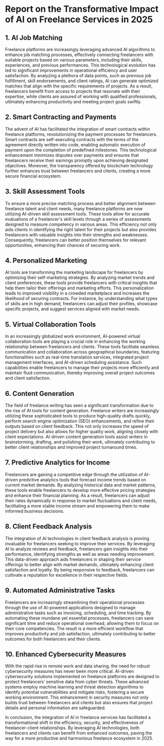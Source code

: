 # Report on the Transformative Impact of AI on Freelance Services in 2025

## 1. AI Job Matching
Freelance platforms are increasingly leveraging advanced AI algorithms to enhance job matching processes, effectively connecting freelancers with suitable projects based on various parameters, including their skills, experiences, and previous performances. This technological evolution has led to significant improvements in operational efficiency and user satisfaction. By analyzing a plethora of data points, such as previous job fulfillment, skill endorsements, and client ratings, AI can generate optimized matches that align with the specific requirements of projects. As a result, freelancers benefit from access to projects that resonate with their expertise, while clients are assured of working with qualified professionals, ultimately enhancing productivity and meeting project goals swiftly.

## 2. Smart Contracting and Payments
The advent of AI has facilitated the integration of smart contracts within freelance platforms, revolutionizing the payment processes for freelancers. Smart contracts are self-executing contracts with the terms of the agreement directly written into code, enabling automatic execution of payment upon the completion of predefined milestones. This technological enhancement minimizes disputes over payments and ensures that freelancers receive their earnings promptly upon achieving designated objectives. Moreover, the transparency offered by blockchain technology further enhances trust between freelancers and clients, creating a more secure financial ecosystem.

## 3. Skill Assessment Tools
To ensure a more precise matching process and better alignment between freelance talent and client needs, many freelance platforms are now utilizing AI-driven skill assessment tools. These tools allow for accurate evaluations of a freelancer's skill levels through a series of assessments designed to measure competency in various areas. This efficiency not only aids clients in identifying the right talent for their projects but also provides freelancers with valuable insights into their strengths and weaknesses. Consequently, freelancers can better position themselves for relevant opportunities, enhancing their chances of securing work.

## 4. Personalized Marketing
AI tools are transforming the marketing landscape for freelancers by optimizing their self-marketing strategies. By analyzing market trends and client preferences, these tools provide freelancers with critical insights that help them tailor their offerings and marketing efforts. This personalization leads to improved visibility in a crowded marketplace and increases the likelihood of securing contracts. For instance, by understanding what types of skills are in high demand, freelancers can adjust their profiles, showcase specific projects, and suggest services aligned with market needs.

## 5. Virtual Collaboration Tools
In an increasingly globalized work environment, AI-powered virtual collaboration tools are playing a crucial role in enhancing the working relationship between freelancers and clients. These tools facilitate seamless communication and collaboration across geographical boundaries, featuring functionalities such as real-time translation services, integrated project management interfaces, and AI-driven scheduling assistance. Such capabilities enable freelancers to manage their projects more efficiently and maintain fluid communication, thereby improving overall project outcomes and client satisfaction.

## 6. Content Generation
The field of freelance writing has seen a significant transformation due to the rise of AI tools for content generation. Freelance writers are increasingly utilizing these sophisticated tools to produce high-quality drafts quickly, perform search engine optimization (SEO) enhancements, and refine their outputs based on client feedback. This not only increases the speed of project delivery but also allows for higher quality work, aligning closely with client expectations. AI-driven content generation tools assist writers in brainstorming, drafting, and polishing their work, ultimately contributing to better client relationships and improved project turnaround times.

## 7. Predictive Analytics for Income
Freelancers are gaining a competitive edge through the utilization of AI-driven predictive analytics tools that forecast income trends based on current market demands. By analyzing historical data and market patterns, these tools enable freelancers to develop more effective pricing strategies and enhance their financial planning. As a result, freelancers can adjust their rates dynamically in response to market fluctuations and client needs, facilitating a more stable income stream and empowering them to make informed business decisions.

## 8. Client Feedback Analysis
The integration of AI technologies in client feedback analysis is proving invaluable for freelancers seeking to improve their services. By leveraging AI to analyze reviews and feedback, freelancers gain insights into their performance, identifying strengths as well as areas needing improvement. This data-driven approach aids freelancers in shaping their service offerings to better align with market demands, ultimately enhancing client satisfaction and loyalty. By being responsive to feedback, freelancers can cultivate a reputation for excellence in their respective fields.

## 9. Automated Administrative Tasks
Freelancers are increasingly streamlining their operational processes through the use of AI-powered applications designed to manage administrative tasks such as invoicing, scheduling, and time tracking. By automating these mundane yet essential processes, freelancers can save significant time and reduce operational overhead, allowing them to focus on their core competencies. The result is a more efficient workflow that improves productivity and job satisfaction, ultimately contributing to better outcomes for both freelancers and their clients.

## 10. Enhanced Cybersecurity Measures
With the rapid rise in remote work and data sharing, the need for robust cybersecurity measures has never been more critical. AI-driven cybersecurity solutions implemented on freelance platforms are designed to protect freelancers’ sensitive data from cyber threats. These advanced systems employ machine learning and threat detection algorithms to identify potential vulnerabilities and mitigate risks, fostering a secure working environment. This enhancement in security measures not only builds trust between freelancers and clients but also ensures that project details and personal information are safeguarded.

In conclusion, the integration of AI in freelance services has facilitated a transformational shift in the efficiency, security, and effectiveness of freelancer-client relationships. By leveraging AI technologies, both freelancers and clients can benefit from enhanced outcomes, paving the way for a more productive and harmonious freelance ecosystem in 2025.